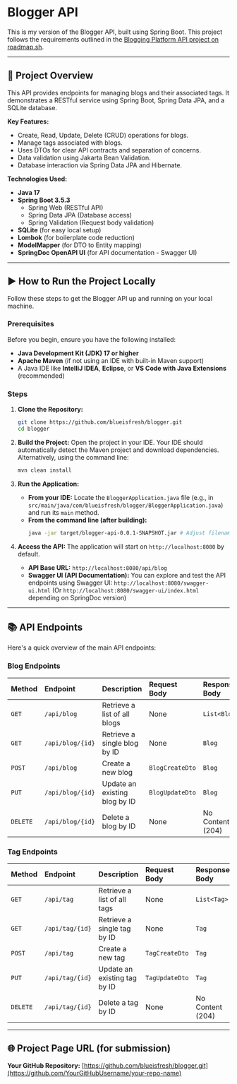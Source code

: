# Blogger API

This is my version of the Blogger API, built using Spring Boot. This project follows the requirements outlined in the [Blogging Platform API project on roadmap.sh](https://roadmap.sh/projects/blogging-platform-api).

---

## 🚀 Project Overview

This API provides endpoints for managing blogs and their associated tags. It demonstrates a RESTful service using Spring Boot, Spring Data JPA, and a SQLite database.

**Key Features:**
*   Create, Read, Update, Delete (CRUD) operations for blogs.
*   Manage tags associated with blogs.
*   Uses DTOs for clear API contracts and separation of concerns.
*   Data validation using Jakarta Bean Validation.
*   Database interaction via Spring Data JPA and Hibernate.

**Technologies Used:**
*   **Java 17**
*   **Spring Boot 3.5.3**
    *   Spring Web (RESTful API)
    *   Spring Data JPA (Database access)
    *   Spring Validation (Request body validation)
*   **SQLite** (for easy local setup)
*   **Lombok** (for boilerplate code reduction)
*   **ModelMapper** (for DTO to Entity mapping)
*   **SpringDoc OpenAPI UI** (for API documentation - Swagger UI)

---

## ▶️ How to Run the Project Locally

Follow these steps to get the Blogger API up and running on your local machine.

### Prerequisites

Before you begin, ensure you have the following installed:
*   **Java Development Kit (JDK) 17 or higher**
*   **Apache Maven** (if not using an IDE with built-in Maven support)
*   A Java IDE like **IntelliJ IDEA**, **Eclipse**, or **VS Code with Java Extensions** (recommended)

### Steps

1.  **Clone the Repository:**
    ```bash
    git clone https://github.com/blueisfresh/blogger.git
    cd blogger
    ```

2.  **Build the Project:**
    Open the project in your IDE. Your IDE should automatically detect the Maven project and download dependencies.
    Alternatively, using the command line:
    ```bash
    mvn clean install
    ```

3.  **Run the Application:**
    *   **From your IDE:** Locate the `BloggerApplication.java` file (e.g., in `src/main/java/com/blueisfresh/blogger/BloggerApplication.java`) and run its `main` method.
    *   **From the command line (after building):**
        ```bash
        java -jar target/blogger-api-0.0.1-SNAPSHOT.jar # Adjust filename if necessary
        ```

4.  **Access the API:**
    The application will start on `http://localhost:8080` by default.

    *   **API Base URL:** `http://localhost:8080/api/blog`
    *   **Swagger UI (API Documentation):** You can explore and test the API endpoints using Swagger UI:
        `http://localhost:8080/swagger-ui.html`
        (Or `http://localhost:8080/swagger-ui/index.html` depending on SpringDoc version)

---

## 📚 API Endpoints

Here's a quick overview of the main API endpoints:

### Blog Endpoints

| Method | Endpoint        | Description                         | Request Body          | Response Body           |
| :----- | :-------------- | :---------------------------------- | :-------------------- | :---------------------- |
| `GET`  | `/api/blog`     | Retrieve a list of all blogs        | None                  | `List<Blog>`            |
| `GET`  | `/api/blog/{id}`| Retrieve a single blog by ID        | None                  | `Blog`                  |
| `POST` | `/api/blog`     | Create a new blog                   | `BlogCreateDto`       | `Blog`                  |
| `PUT`  | `/api/blog/{id}`| Update an existing blog by ID       | `BlogUpdateDto`       | `Blog`                  |
| `DELETE`|`/api/blog/{id}`| Delete a blog by ID                 | None                  | No Content (204)        |

### Tag Endpoints

| Method | Endpoint        | Description                         | Request Body          | Response Body           |
| :----- | :-------------- | :---------------------------------- | :-------------------- | :---------------------- |
| `GET`  | `/api/tag`      | Retrieve a list of all tags         | None                  | `List<Tag>`             |
| `GET`  | `/api/tag/{id}` | Retrieve a single tag by ID         | None                  | `Tag`                   |
| `POST` | `/api/tag`      | Create a new tag                    | `TagCreateDto`        | `Tag`                   |
| `PUT`  | `/api/tag/{id}` | Update an existing tag by ID        | `TagUpdateDto`        | `Tag`                   |
| `DELETE`|`/api/tag/{id}` | Delete a tag by ID                  | None                  | No Content (204)        |

---

## 🌐 Project Page URL (for submission)

**Your GitHub Repository:**
[https://github.com/blueisfresh/blogger.git](https://github.com/YourGitHubUsername/your-repo-name)
